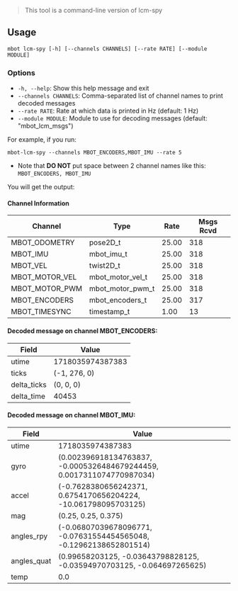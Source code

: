 > This tool is a command-line version of lcm-spy

## Usage
```shell
mbot lcm-spy [-h] [--channels CHANNELS] [--rate RATE] [--module MODULE]
```

### Options
- `-h, --help`: Show this help message and exit
- `--channels CHANNELS`: Comma-separated list of channel names to print decoded messages
- `--rate RATE`: Rate at which data is printed in Hz (default: 1 Hz)
- `--module MODULE`: Module to use for decoding messages (default: "mbot_lcm_msgs")

For example, if you run:

```shell
mbot-lcm-spy --channels MBOT_ENCODERS,MBOT_IMU --rate 5
```
- Note that **DO NOT** put space between 2 channel names like this: `MBOT_ENCODERS, MBOT_IMU`

You will get the output:


#### Channel Information

| Channel          | Type                | Rate  | Msgs Rcvd |
| ---------------- | ------------------- | ----- | --------- |
| MBOT\_ODOMETRY   | pose2D\_t           | 25.00 | 318       |
| MBOT\_IMU        | mbot\_imu\_t        | 25.00 | 318       |
| MBOT\_VEL        | twist2D\_t          | 25.00 | 318       |
| MBOT\_MOTOR\_VEL | mbot\_motor\_vel\_t | 25.00 | 318       |
| MBOT\_MOTOR\_PWM | mbot\_motor\_pwm\_t | 25.00 | 318       |
| MBOT\_ENCODERS   | mbot\_encoders\_t   | 25.00 | 317       |
| MBOT\_TIMESYNC   | timestamp\_t        | 1.00  | 13        |

#### Decoded message on channel MBOT\_ENCODERS:

| Field        | Value            |
| ------------ | ---------------- |
| utime        | 1718035974387383 |
| ticks        | (-1, 276, 0)     |
| delta\_ticks | (0, 0, 0)        |
| delta\_time  | 40453            |

#### Decoded message on channel MBOT\_IMU:

| Field        | Value                               |
| ------------ | ------------------------------------- |
| utime        | 1718035974387383               |
| gyro         | (0.002396918134763837, -0.0005326484679244459, 0.0017311074770987034)  |
| accel        | (-0.7628380656242371, 0.6754170656204224, -10.061798095703125) |
| mag          | (0.25, 0.25, 0.375) |
| angles\_rpy  | (-0.06807039678096771, -0.07631554454565048, -0.12962138652801514)     |
| angles\_quat | (0.99658203125, -0.03643798828125, -0.03594970703125, -0.064697265625) |
| temp         | 0.0                                  |

